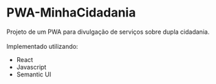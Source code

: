 # PWA-MinhaCidadania

Projeto de um PWA para divulgação de serviços sobre dupla cidadania.<br/><br/>
Implementado utilizando:
- React
- Javascript
- Semantic UI
